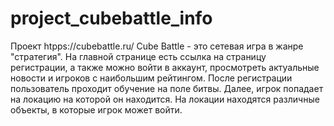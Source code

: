 # project_cubebattle_info
Проект htpps://cubebattle.ru/
Cube Battle - это сетевая игра в жанре "стратегия". 
На главной странице есть ссылка на страницу регистрации, а также можно войти в аккаунт, просмотреть актуальные новости и игроков с наибольшим рейтингом.
После регистрации пользователь проходит обучение на поле битвы. 
Далее, игрок попадает на локацию на которой он находится. На локации находятся различные объекты, в которые игрок может войти.
